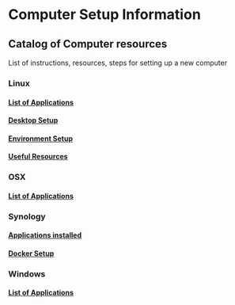 # Computer Setup Information

## Catalog of Computer resources

List of instructions, resources, steps for setting up a new computer

### Linux

#### [List of Applications](https://github.com/BradNut/computer-setup-info/blob/master/linux/Applications.md)

#### [Desktop Setup](https://github.com/BradNut/computer-setup-info/blob/master/linux/Desktop-Setup.md)

#### [Environment Setup](https://github.com/BradNut/computer-setup-info/blob/master/linux/Environment-Setup.md)

#### [Useful Resources](https://github.com/BradNut/computer-setup-info/blob/master/linux/Resources-Information.md)

### OSX

#### [List of Applications](https://github.com/BradNut/computer-setup-info/blob/master/osx/Applications.md)

### Synology

#### [Applications installed](https://github.com/BradNut/computer-setup-info/blob/master/synology/Applications.md)

#### [Docker Setup](https://github.com/BradNut/computer-setup-info/blob/master/synology/Docker-Setup.md)

### Windows

#### [List of Applications](https://github.com/BradNut/computer-setup-info/blob/master/windows/Applications.md)
